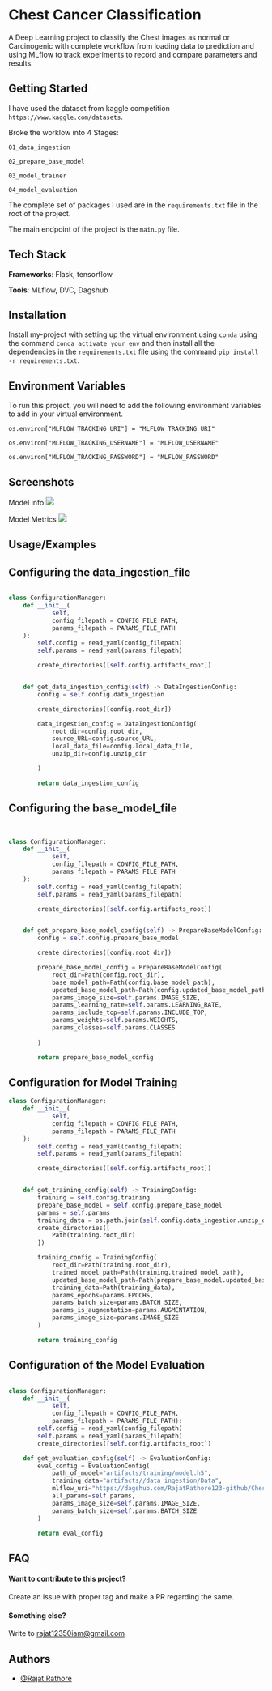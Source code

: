 
# Chest Cancer Classification

A Deep Learning project to classify the Chest images as normal or Carcinogenic with complete workflow from loading data to prediction and using MLflow to track experiments to record and compare parameters and results.


## Getting Started

I have used the dataset from kaggle competition `https://www.kaggle.com/datasets`.

Broke the worklow into 4 Stages:

`01_data_ingestion`

`02_prepare_base_model`

`03_model_trainer`

`04_model_evaluation`

The complete set of packages I used are in the `requirements.txt` file in the root of the project.

The main endpoint of the project is the `main.py` file.
## Tech Stack

**Frameworks**: Flask, tensorflow

**Tools**: MLflow, DVC, Dagshub


## Installation

Install my-project with setting up the virtual environment using `conda` using the command `conda activate your_env` and then install all the dependencies in the `requirements.txt` file using the command `pip install -r requirements.txt`.
    
## Environment Variables

To run this project, you will need to add the following environment variables to add in your virtual environment.

`os.environ["MLFLOW_TRACKING_URI"] = "MLFLOW_TRACKING_URI"`

`os.environ["MLFLOW_TRACKING_USERNAME"] = "MLFLOW_USERNAME"`

`os.environ["MLFLOW_TRACKING_PASSWORD"] = "MLFLOW_PASSWORD"`




## Screenshots

Model info
![](/images/Model_info.png)

Model Metrics
![](/images/Model_loss_acc.png)


## Usage/Examples

## Configuring the data_ingestion_file

```python

class ConfigurationManager:
    def __init__(
            self,
            config_filepath = CONFIG_FILE_PATH,
            params_filepath = PARAMS_FILE_PATH
    ):
        self.config = read_yaml(config_filepath)
        self.params = read_yaml(params_filepath)

        create_directories([self.config.artifacts_root])


    def get_data_ingestion_config(self) -> DataIngestionConfig:
        config = self.config.data_ingestion

        create_directories([config.root_dir])

        data_ingestion_config = DataIngestionConfig(
            root_dir=config.root_dir,
            source_URL=config.source_URL,
            local_data_file=config.local_data_file,
            unzip_dir=config.unzip_dir

        )

        return data_ingestion_config

```

## Configuring the base_model_file 

```python
     

class ConfigurationManager:
    def __init__(
            self,
            config_filepath = CONFIG_FILE_PATH,
            params_filepath = PARAMS_FILE_PATH
    ):
        self.config = read_yaml(config_filepath)
        self.params = read_yaml(params_filepath)

        create_directories([self.config.artifacts_root])


    def get_prepare_base_model_config(self) -> PrepareBaseModelConfig:
        config = self.config.prepare_base_model

        create_directories([config.root_dir])

        prepare_base_model_config = PrepareBaseModelConfig(
            root_dir=Path(config.root_dir),
            base_model_path=Path(config.base_model_path),
            updated_base_model_path=Path(config.updated_base_model_path),
            params_image_size=self.params.IMAGE_SIZE,
            params_learning_rate=self.params.LEARNING_RATE,
            params_include_top=self.params.INCLUDE_TOP,
            params_weights=self.params.WEIGHTS,
            params_classes=self.params.CLASSES
           
        )

        return prepare_base_model_config 
```


## Configuration for Model Training

```python
class ConfigurationManager:
    def __init__(
            self,
            config_filepath = CONFIG_FILE_PATH,
            params_filepath = PARAMS_FILE_PATH
    ):
        self.config = read_yaml(config_filepath)
        self.params = read_yaml(params_filepath)

        create_directories([self.config.artifacts_root])


    def get_training_config(self) -> TrainingConfig:
        training = self.config.training
        prepare_base_model = self.config.prepare_base_model
        params = self.params
        training_data = os.path.join(self.config.data_ingestion.unzip_dir, "Data")
        create_directories([
            Path(training.root_dir)
        ])    

        training_config = TrainingConfig(
            root_dir=Path(training.root_dir),
            trained_model_path=Path(training.trained_model_path),
            updated_base_model_path=Path(prepare_base_model.updated_base_model_path),
            training_data=Path(training_data),
            params_epochs=params.EPOCHS,
            params_batch_size=params.BATCH_SIZE,
            params_is_augmentation=params.AUGMENTATION,
            params_image_size=params.IMAGE_SIZE
        )

        return training_config
```


## Configuration of the Model Evaluation

```python

class ConfigurationManager:
    def __init__(
            self,
            config_filepath = CONFIG_FILE_PATH,
            params_filepath = PARAMS_FILE_PATH):
        self.config = read_yaml(config_filepath)
        self.params = read_yaml(params_filepath)
        create_directories([self.config.artifacts_root])

    def get_evaluation_config(self) -> EvaluationConfig:
        eval_config = EvaluationConfig(
            path_of_model="artifacts/training/model.h5",
            training_data="artifacts//data_ingestion/Data",
            mlflow_uri="https://dagshub.com/RajatRathore123-github/Chest_Cancer_Classification.mlflow",
            all_params=self.params,
            params_image_size=self.params.IMAGE_SIZE,
            params_batch_size=self.params.BATCH_SIZE
        )    

        return eval_config
```


## FAQ

#### Want to contribute to this project?

Create an issue with proper tag and make a PR regarding the same.

#### Something else?

Write to [rajat12350iam@gmail.com](rajat12350iam@gmail.com)


## Authors

- [@Rajat Rathore](https://github.com/RajatRathore123-github)

